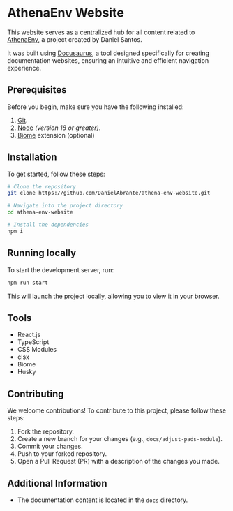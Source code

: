 # AthenaEnv Website 

This website serves as a centralized hub for all content related to [AthenaEnv](https://github.com/DanielSant0s/AthenaEnv), a project created by Daniel Santos.

It was built using [Docusaurus](https://docusaurus.io/), a tool designed specifically for creating documentation websites, ensuring an intuitive and efficient navigation experience.

## Prerequisites

Before you begin, make sure you have the following installed:

1.  [Git](https://git-scm.com/downloads).
2.  [Node](https://nodejs.org/en/download/) _(version 18 or greater)_.
3.  [Biome](https://biomejs.dev/) extension (optional)

## Installation

To get started, follow these steps:

```sh
# Clone the repository
git clone https://github.com/DanielAbrante/athena-env-website.git

# Navigate into the project directory
cd athena-env-website

# Install the dependencies
npm i
```
## Running locally

To start the development server, run:

```sh
npm run start
```

This will launch the project locally, allowing you to view it in your browser.

## Tools

- React.js
- TypeScript
- CSS Modules
- clsx
- Biome
- Husky

## Contributing

We welcome contributions! To contribute to this project, please follow these steps:

1. Fork the repository.
2. Create a new branch for your changes (e.g., `docs/adjust-pads-module`).
3. Commit your changes.
4. Push to your forked repository.
5. Open a Pull Request (PR) with a description of the changes you made.

## Additional Information

- The documentation content is located in the `docs` directory.

